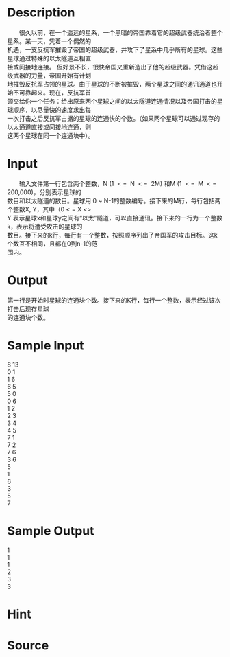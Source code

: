 
# Description

<div class="content"><p>　　很久以前，在一个遥远的星系，一个黑暗的帝国靠着它的超级武器统治者整个星系。某一天，凭着一个偶然的<br/>
机遇，一支反抗军摧毁了帝国的超级武器，并攻下了星系中几乎所有的星球。这些星球通过特殊的以太隧道互相直<br/>
接或间接地连接。 但好景不长，很快帝国又重新造出了他的超级武器。凭借这超级武器的力量，帝国开始有计划<br/>
地摧毁反抗军占领的星球。由于星球的不断被摧毁，两个星球之间的通讯通道也开始不可靠起来。现在，反抗军首<br/>
领交给你一个任务：给出原来两个星球之间的以太隧道连通情况以及帝国打击的星球顺序，以尽量快的速度求出每<br/>
一次打击之后反抗军占据的星球的连通快的个数。（如果两个星球可以通过现存的以太通道直接或间接地连通，则<br/>
这两个星球在同一个连通块中）。</p></div>

# Input

<div class="content"><p>　　输入文件第一行包含两个整数，N (1  &lt; =  N  &lt; =  2M) 和M (1  &lt; =  M  &lt; =  200,000)，分别表示星球的<br/>
数目和以太隧道的数目。星球用 0 ~ N-1的整数编号。接下来的M行，每行包括两个整数X, Y，其中（0 &lt; = X &lt;&gt; <br/>
Y 表示星球x和星球y之间有“以太”隧道，可以直接通讯。接下来的一行为一个整数k，表示将遭受攻击的星球的<br/>
数目。接下来的k行，每行有一个整数，按照顺序列出了帝国军的攻击目标。这k个数互不相同，且都在0到n-1的范<br/>
围内。</p></div>

# Output

<div class="content"><p>第一行是开始时星球的连通块个数。接下来的K行，每行一个整数，表示经过该次打击后现存星球<br/>
的连通块个数。</p></div>

# Sample Input

<div class="content"><span class="sampledata">8 13<br/>
0 1<br/>
1 6<br/>
6 5<br/>
5 0<br/>
0 6<br/>
1 2<br/>
2 3<br/>
3 4<br/>
4 5<br/>
7 1<br/>
7 2<br/>
7 6<br/>
3 6<br/>
5<br/>
1<br/>
6<br/>
3<br/>
5<br/>
7</span></div>

# Sample Output

<div class="content"><span class="sampledata">1<br/>
1<br/>
1<br/>
2<br/>
3<br/>
3</span></div>

# Hint

<div class="content"><p></p></div>

# Source

<div class="content"><p><a href="problemset.php?search="></a></p></div>

